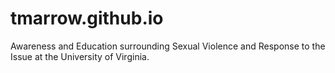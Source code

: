 # tmarrow.github.io

Awareness and Education surrounding Sexual Violence and Response to the Issue at the University of Virginia. 

